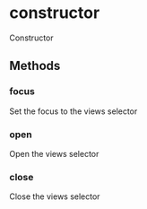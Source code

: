 # constructor

Constructor







## Methods


### focus

Set the focus to the views selector


### open

Open the views selector


### close

Close the views selector